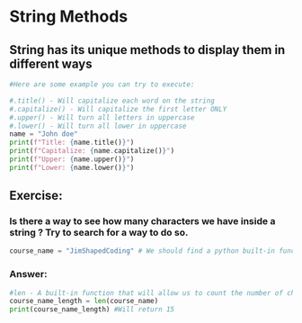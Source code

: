 # String Methods
## String has its unique methods to display them in different ways
```python 
#Here are some example you can try to execute:

#.title() - Will capitalize each word on the string
#.capitalize() - Will capitalize the first letter ONLY
#.upper() - Will turn all letters in uppercase
#.lower() - Will turn all lower in uppercase
name = "John doe"
print(f"Title: {name.title()}")
print(f"Capitalize: {name.capitalize()}")
print(f"Upper: {name.upper()}")
print(f"Lower: {name.lower()}")
```

## Exercise:

###  Is there a way to see how many characters we have inside a string ? Try to search for a way to do so.
```python
course_name = "JimShapedCoding" # We should find a python built-in function that will automatically count the characters, and give us back 15
```

### Answer:
```python
#len - A built-in function that will allow us to count the number of characters in a string. We will use the len built-in function as well in more complex variable types that we will learn in the future
course_name_length = len(course_name)
print(course_name_length) #Will return 15
```